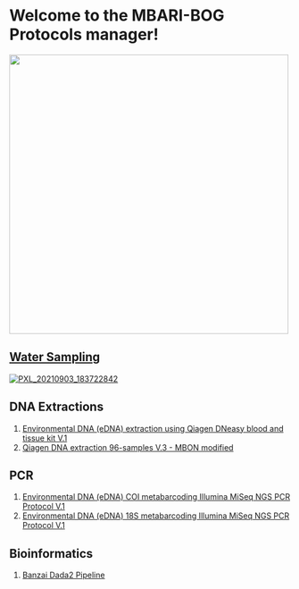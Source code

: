 # Welcome to the MBARI-BOG Protocols manager!


<img src="https://user-images.githubusercontent.com/30352066/132426436-84807e43-e1ba-44ac-9cc7-92386559da6b.jpg" height="500" witdh="700">

## [Water Sampling](Water_Sampling_page.md)
[![PXL_20210903_183722842](https://user-images.githubusercontent.com/30352066/132736658-76bed776-66fb-4854-acb6-3f3cfdd0e4e0.jpg)](Water_Sampling_page.md)


## DNA Extractions
1. [Environmental DNA (eDNA) extraction using Qiagen DNeasy blood and tissue kit V.1](eDNA_extraction_V1)
2. [Qiagen DNA extraction 96-samples V.3 - MBON modified](QiagenDNAextraction.md)

## PCR

1. [Environmental DNA (eDNA) COI metabarcoding Illumina MiSeq NGS PCR Protocol V.1](COIPCRProtocol.md)
2. [Environmental DNA (eDNA) 18S metabarcoding Illumina MiSeq NGS PCR Protocol V.1](eDNA_18S_PCR_V1.md)


## Bioinformatics

1. [Banzai Dada2 Pipeline](5.1_Banzai_Pipeline.md)
